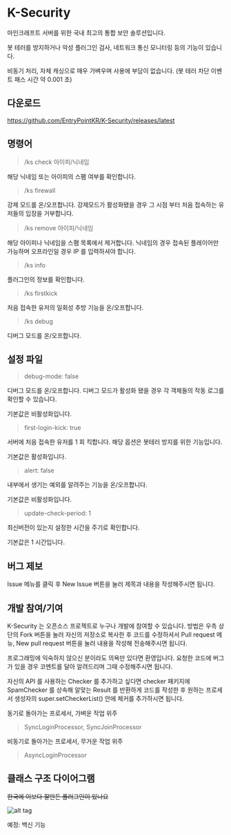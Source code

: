 # K-Security
마인크래프트 서버를 위한 국내 최고의 통합 보안 솔루션입니다.

봇 테러를 방지하거나 악성 플러그인 검사, 네트워크 통신 모니터링 등의 기능이 있습니다.

비동기 처리, 자체 캐싱으로 매우 가벼우며 사용에 부담이 없습니다.
(봇 테러 차단 이벤트 패스 시간 약 0.001 초)

다운로드
----
https://github.com/EntryPointKR/K-Security/releases/latest

명령어
----
> /ks check 아이피/닉네임

해당 닉네임 또는 아이피의 스팸 여부를 확인합니다.

> /ks firewall

강제 모드를 온/오프합니다. 강제모드가 활성화됐을 경우 그 시점 부터 처음 접속하는 유저들의 입장을 거부합니다.

> /ks remove 아이피/닉네임

해당 아이피나 닉네임을 스팸 목록에서 제거합니다. 닉네임의 경우 접속된 플레이어만 가능하며 오프라인일 경우 IP 를 입력하셔야 합니다.

> /ks info

플러그인의 정보를 확인합니다.

> /ks firstkick

처음 접속한 유저의 일회성 추방 기능을 온/오프합니다.

> /ks debug

디버그 모드를 온/오프합니다.

설정 파일
------
> debug-mode: false

디버그 모드를 온/오프합니다. 디버그 모드가 활성화 됐을 경우 각 객체들의 작동 로그를 확인할 수 있습니다.

기본값은 비활성화입니다.

> first-login-kick: true

서버에 처음 접속한 유저를 1 회 킥합니다. 해당 옵션은 봇테러 방지를 위한 기능입니다.

기본값은 활성화입니다.

> alert: false

내부에서 생기는 예외를 알려주는 기능을 온/오프합니다.

기본값은 비활성화입니다.

> update-check-period: 1

최신버전이 있는지 설정한 시간을 주기로 확인합니다.

기본값은 1 시간입니다.

버그 제보
-----
Issue 메뉴를 클릭 후 New Issue 버튼을 눌러 제목과 내용을 작성해주시면 됩니다.

개발 참여/기여
----
K-Security 는 오픈소스 프로젝트로 누구나 개발에 참여할 수 있습니다. 방법은 우측 상단의 Fork 버튼을 눌러 자신의 저장소로 복사한 후 코드를 수정하셔서 Pull request 메뉴, New pull request 버튼을 눌러 내용을 작성해 전송해주시면 됩니다. 

프로그래밍에 익숙하지 않으신 분이라도 의욕만 있다면 환영입니다. 요청한 코드에 버그가 있을 경우 코멘트를 달아 알려드리며 그때 수정해주시면 됩니다.

자신의 API 를 사용하는 Checker 를 추가하고 싶다면 checker 패키지에 SpamChecker 를 상속해 알맞는 Result 를 반환하게 코드를 작성한 후
원하는 프로세서 생성자의 super.setCheckerList() 안에 체커를 추가하시면 됩니다.

동기로 돌아가는 프로세서, 가벼운 작업 위주
> SyncLoginProcessor, SyncJoinProcessor

비동기로 돌아가는 프로세서, 무거운 작업 위주
> AsyncLoginProcessor

클래스 구조 다이어그램
----
~~한국에 이보다 잘만든 플러그인이 있나요~~

![alt tag](https://github.com/EntryPointKR/K-Security/blob/master/diagram.png)

예정: 백신 기능